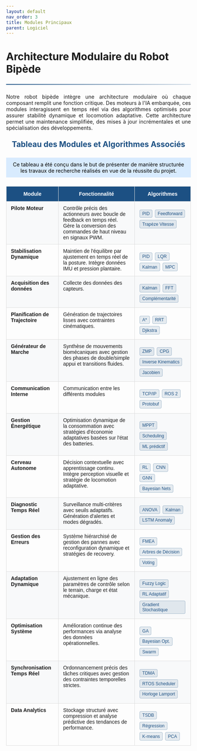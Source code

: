 ```yaml
---
layout: default
nav_order: 3
title: Modules Principaux
parent: Logiciel
---
```


# Architecture Modulaire du Robot Bipède

<hr>

<style>
:root {
    --primary-color: rgb(28, 80, 131);
    --secondary-color: rgb(20, 60, 100);
    --accent-color: rgba(28, 80, 131, 0.1);
    --text-color: #333;
}

hr {
    border: none;
    height: 2px;
    background: linear-gradient(90deg, var(--primary-color), rgba(28, 80, 131, 0.2));
    margin: 1.5rem 0;
}

.module-algorithms {
    margin-top: 0.5rem;
    font-size: 0.9rem;
}

.algorithm-link {
    display: inline-block;
    background-color: var(--accent-color);
    color: var(--primary-color);
    padding: 0.2rem 0.4rem; 
    margin: 0.2rem 0.1rem;
    border-radius: 4px;
    text-decoration: none;
    transition: all 0.2s ease;
    border: 1px solid rgba(28, 80, 131, 0.3);
    font-size: 0.75rem; 
}

.algorithm-link:hover {
    background-color: var(--primary-color);
    color: white;
    transform: translateY(-1px);
    box-shadow: 0 2px 4px rgba(0,0,0,0.1);
}

.table-container {
    overflow-x: auto;
    margin: 1.5rem 0;
}

.tg {
    border-collapse: collapse;
    border-spacing: 0;
    width: 100%;
    max-width: 100%;
    margin: 0 auto;
    box-shadow: 0 1px 3px rgba(0,0,0,0.1);
}

.tg td {
    border: 1px solid #ddd;
    font-family: Arial, sans-serif;
    font-size: 14px;
    overflow: hidden;
    padding: 10px 12px;
    word-break: normal;
}

.tg th {
    border: 1px solid #ddd;
    font-family: Verdana, Geneva, sans-serif;
    font-size: 14px;
    font-weight: bold;
    overflow: hidden;
    padding: 12px 15px;
    word-break: normal;
}

.tg .tg-dvid {
    background-color: #f8f9fa;
    font-weight: bold;
    vertical-align: top;
}

.tg .tg-rahz {
    background-color: var(--primary-color);
    color: white;
    text-align: center;
    vertical-align: middle;
}

.tg .tg-y698 {
    background-color: #f8f9fa;
    vertical-align: top;
}

.tg .tg-fymr {
    font-weight: bold;
    vertical-align: top;
}

.tg .tg-0pky {
    vertical-align: top;
}

#zoom-image {
    max-width: 100%;
    height: auto;
    display: block;
    margin: 1.5rem auto;
    border: 1px solid #ddd;
    border-radius: 4px;
    box-shadow: 0 2px 8px rgba(0,0,0,0.1);
    transition: transform 0.3s ease;
}

#zoom-image:hover {
    transform: scale(1.02);
}

.center-text {
    text-align: center;
    margin: 1.5rem 0;
    color: var(--primary-color);
    font-weight: bold;
}

.diagram-container {
    background-color: #f8f9fa;
    padding: 1.5rem;
    border-radius: 8px;
    margin: 2rem 0;
    border: 1px solid #ddd;
}

.diagram-title {
    text-align: center;
    color: var(--primary-color);
    margin-bottom: 1rem;
    font-weight: bold;
}

.legend {
    display: flex;
    flex-wrap: wrap;
    justify-content: center;
    gap: 1rem;
    margin-top: 1rem;
}

.legend-item {
    display: flex;
    align-items: center;
    font-size: 0.8rem;
}

.legend-color {
    width: 16px;
    height: 16px;
    margin-right: 8px;
    border-radius: 3px;
}

</style>

<div style="text-align: justify;">
    <p>Notre robot bipède intègre une architecture modulaire où chaque composant remplit une fonction critique. Des moteurs à l'IA embarquée, ces modules interagissent en temps réel via des algorithmes optimisés pour assurer stabilité dynamique et locomotion adaptative. Cette architecture permet une maintenance simplifiée, des mises à jour incrémentales et une spécialisation des développements.</p>
</div>

<h2 class="center-text">Tableau des Modules et Algorithmes Associés</h2>

<div style="text-align:center; background-color:rgba(171, 213, 255, 0.45); color:rgb(0, 0, 0); padding:10px;">
  Ce tableau a été conçu dans le but de présenter de manière structurée les travaux de recherche réalisés en vue de la réussite du projet.
</div>

<div class="table-container">
<table class="tg">
<thead>
  <tr>
    <th class="tg-rahz">Module</th>
    <th class="tg-rahz">Fonctionnalité</th>
    <th class="tg-rahz">Algorithmes</th>
  </tr>
</thead>
<tbody>
  <tr>
    <td class="tg-dvid">Pilote Moteur</td>
    <td class="tg-y698">Contrôle précis des actionneurs avec boucle de feedback en temps réel. Gère la conversion des commandes de haut niveau en signaux PWM.</td>
    <td class="tg-y698">
        <div class="module-algorithms">
            <a href="{{ site.baseurl }}/arborescence/software/module/algo/pilote_moteur/pid" class="algorithm-link">PID</a>
            <a href="{{ site.baseurl }}/arborescence/software/module/algo/pilote_moteur/feedforward" class="algorithm-link">Feedforward</a>
            <a href="{{ site.baseurl }}/arborescence/software/module/algo/pilote_moteur/trapeze_vitesse" class="algorithm-link">Trapèze Vitesse</a>
        </div>
    </td>
  </tr>
  <tr>
    <td class="tg-fymr">Stabilisation Dynamique</td>
    <td class="tg-0pky">Maintien de l'équilibre par ajustement en temps réel de la posture. Intègre données IMU et pression plantaire.</td>
    <td class="tg-0pky">
        <div class="module-algorithms">
            <a href="{{ site.baseurl }}/arborescence/software/module/algo/pilote_moteur/pid" class="algorithm-link">PID</a>
            <a href="{{ site.baseurl }}/arborescence/software/module/algo/regulateur" class="algorithm-link">LQR</a>
            <a href="{{ site.baseurl }}/arborescence/software/module/algo/acquisition_donnée/kalman" class="algorithm-link">Kalman</a>
            <a href="{{ site.baseurl }}/arborescence/software/module/algo/mpc" class="algorithm-link">MPC</a>
        </div>
    </td>
  </tr>
  <tr>
    <td class="tg-dvid">Acquisition des données</td>
    <td class="tg-y698">Collecte des données des capteurs.</td>
    <td class="tg-y698">
        <div class="module-algorithms">
            <a href="{{ site.baseurl }}/arborescence/software/module/algo/acquisition_donnée/kalman" class="algorithm-link">Kalman</a>
            <a href="{{ site.baseurl }}/arborescence/software/module/algo/acquisition_donnée/FFT" class="algorithm-link">FFT</a>
            <a href="{{ site.baseurl }}/arborescence/software/module/algo/acquisition_donnée/filtre_complementarite" class="algorithm-link">Complémentarité</a>            
        </div>
    </td>
  </tr>
  <tr>
    <td class="tg-fymr">Planification de Trajectoire</td>
    <td class="tg-0pky">Génération de trajectoires lisses avec contraintes cinématiques.</td>
    <td class="tg-0pky">
        <div class="module-algorithms">
            <a href="{{ site.baseurl }}/arborescence/software/module/algo/trajectoire/algo_A_etoile" class="algorithm-link">A*</a>
            <a href="{{ site.baseurl }}/arborescence/software/module/algo/trajectoire/rrt" class="algorithm-link">RRT</a>
            <a href="#" class="algorithm-link">Djikstra</a>
        </div>
    </td>
  </tr>
  <tr>
    <td class="tg-dvid">Générateur de Marche</td>
    <td class="tg-y698">Synthèse de mouvements biomécaniques avec gestion des phases de double/simple appui et transitions fluides.</td>
    <td class="tg-y698">
        <div class="module-algorithms">
            <a href="{{ site.baseurl }}/arborescence/software/module/algo/marche/zmp" class="algorithm-link">ZMP</a>
            <a href="{{ site.baseurl }}/arborescence/software/module/algo/marche/cpg" class="algorithm-link">CPG</a>
            <a href="{{ site.baseurl }}/arborescence/software/module/algo/marche/inverse_kinematics" class="algorithm-link">Inverse Kinematics</a>
            <a href="{{ site.baseurl }}/arborescence/software/module/algo/marche/jacobien" class="algorithm-link">Jacobien</a>
        </div>
    </td>
  </tr>
  <tr>
    <td class="tg-fymr">Communication Interne</td>
    <td class="tg-0pky">Communication entre les différents modules</td>
    <td class="tg-0pky">
        <div class="module-algorithms">
            <a href="{{ site.baseurl }}/arborescence/software/module/algo/communication/TCP.IP" class="algorithm-link">TCP/IP</a>
            <a href="{{ site.baseurl }}/arborescence/software/module/algo/communication/ROS2" class="algorithm-link">ROS 2</a>
            <a href="{{ site.baseurl }}/arborescence/software/module/algo/communication/Protobuf" Class="algorithm-link">Protobuf</a>
        </div>
    </td>
  </tr>
  <tr>
    <td class="tg-dvid">Gestion Énergétique</td>
    <td class="tg-y698">Optimisation dynamique de la consommation avec stratégies d'économie adaptatives basées sur l'état des batteries.</td>
    <td class="tg-y698">
        <div class="module-algorithms">
            <a href="#" class="algorithm-link">MPPT</a>
            <a href="#" class="algorithm-link">Scheduling</a>
            <a href="#" class="algorithm-link">ML prédictif</a>
        </div>
    </td>
  </tr>
  <tr>
    <td class="tg-fymr">Cerveau Autonome</td>
    <td class="tg-0pky">Décision contextuelle avec apprentissage continu. Intègre perception visuelle et stratégie de locomotion adaptative.</td>
    <td class="tg-0pky">
        <div class="module-algorithms">
            <a href="{{site.baseurl}}/arborescence/software/module/algo/ia/rl" class="algorithm-link">RL</a>
            <a href="#" class="algorithm-link">CNN</a>
            <a href="#" class="algorithm-link">GNN</a>
            <a href="#" class="algorithm-link">Bayesian Nets</a>
        </div>
    </td>
  </tr>
  <tr>
    <td class="tg-dvid">Diagnostic Temps Réel</td>
    <td class="tg-y698">Surveillance multi-critères avec seuils adaptatifs. Génération d'alertes et modes dégradés.</td>
    <td class="tg-y698">
        <div class="module-algorithms">
            <a href="#" class="algorithm-link">ANOVA</a>
            <a href="{{ site.baseurl }}/arborescence/software/module/algo/acquisition_donnée/kalman" class="algorithm-link">Kalman</a>
            <a href="#" class="algorithm-link">LSTM Anomaly</a>
        </div>
    </td>
  </tr>
  <tr>
    <td class="tg-fymr">Gestion des Erreurs</td>
    <td class="tg-0pky">Système hiérarchisé de gestion des pannes avec reconfiguration dynamique et stratégies de recovery.</td>
    <td class="tg-0pky">
        <div class="module-algorithms">
            <a href="#" class="algorithm-link">FMEA</a>
            <a href="#" class="algorithm-link">Arbres de Décision</a>
            <a href="#" class="algorithm-link">Voting</a>
        </div>
    </td>
  </tr>
  <tr>
    <td class="tg-dvid">Adaptation Dynamique</td>
    <td class="tg-y698">Ajustement en ligne des paramètres de contrôle selon le terrain, charge et état mécanique.</td>
    <td class="tg-y698">
        <div class="module-algorithms">
            <a href="#" class="algorithm-link">Fuzzy Logic</a>
            <a href="#" class="algorithm-link">RL Adaptatif</a>
            <a href="#" class="algorithm-link">Gradient Stochastique</a>
        </div>
    </td>
  </tr>
  <tr>
    <td class="tg-fymr">Optimisation Système</td>
    <td class="tg-0pky">Amélioration continue des performances via analyse des données opérationnelles.</td>
    <td class="tg-0pky">
        <div class="module-algorithms">
            <a href="#" class="algorithm-link">GA</a>
            <a href="#" class="algorithm-link">Bayesian Opt.</a>
            <a href="#" class="algorithm-link">Swarm</a>
        </div>
    </td>
  </tr>
  <tr>
    <td class="tg-dvid">Synchronisation Temps Réel</td>
    <td class="tg-y698">Ordonnancement précis des tâches critiques avec gestion des contraintes temporelles strictes.</td>
    <td class="tg-y698">
        <div class="module-algorithms">
            <a href="#" class="algorithm-link">TDMA</a>
            <a href="#" class="algorithm-link">RTOS Scheduler</a>
            <a href="#" class="algorithm-link">Horloge Lamport</a>
        </div>
    </td>
  </tr>
  <tr>
    <td class="tg-fymr">Data Analytics</td>
    <td class="tg-0pky">Stockage structuré avec compression et analyse prédictive des tendances de performance.</td>
    <td class="tg-0pky">
        <div class="module-algorithms">
            <a href="#" class="algorithm-link">TSDB</a>
            <a href="{{ site.baseurl }}/arborescence/software/module/algo/bdd/regression" class="algorithm-link">Régression</a>
            <a href="#" class="algorithm-link">K-means</a>
            <a href="{{ site.baseurl }}/arborescence/software/module/algo/bdd/pca" class="algorithm-link">PCA</a>
        </div>
    </td>
  </tr>
</tbody>
</table>
</div>
